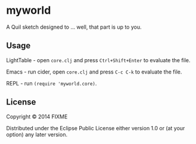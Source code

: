 # myworld

A Quil sketch designed to ... well, that part is up to you.

## Usage

LightTable - open `core.clj` and press `Ctrl+Shift+Enter` to evaluate the file.

Emacs - run cider, open `core.clj` and press `C-c C-k` to evaluate the file.

REPL - run `(require 'myworld.core)`.

## License

Copyright © 2014 FIXME

Distributed under the Eclipse Public License either version 1.0 or (at
your option) any later version.
